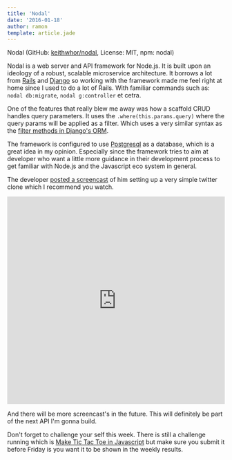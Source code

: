 ```yaml
---
title: 'Nodal'
date: '2016-01-18'
author: ramon
template: article.jade
---
```


Nodal (GitHub: [keithwhor/nodal](https://github.com/keithwhor/nodal), License: MIT, npm: nodal)

Nodal is a web server and API framework for Node.js. It is built upon an ideology of a robust, scalable microservice architecture.
It borrows a lot from [Rails](http://rubyonrails.org/) and [Django](https://www.djangoproject.com/) so working with the framework made me feel right at home since I used to do a lot of Rails.
With familiar commands such as: `nodal db:migrate`, `nodal g:controller` et cetra.

One of the features that really blew me away was how a scaffold CRUD handles query parameters.
It uses the `.where(this.params.query)` where the query params will be applied as a filter.
Which uses a very similar syntax as the [filter methods in Django's ORM](https://docs.djangoproject.com/en/1.9/topics/db/queries/#retrieving-specific-objects-with-filters).

The framework is configured to use [Postgresql](http://www.postgresql.org/) as a database, which is a great idea in my opinion.
Especially since the framework tries to aim at developer who want a little more guidance in their development process to get familiar with Node.js and the Javascript eco system in general.

The developer [posted a screencast](https://youtu.be/IxBXkFbUqtk) of him setting up a very simple twitter clone which I recommend you watch.
<iframe width="100%" height="480" src="https://www.youtube.com/embed/IxBXkFbUqtk" frameborder="0" allowfullscreen></iframe>

And there will be more screencast's in the future. This will definitely be part of the next API I'm gonna build.

Don't forget to challenge your self this week. There is still a challenge running which is [Make Tic Tac Toe in Javascript](http://daily-javascript.com/challenges/tic-tac-toe/) but make sure you submit it before Friday is you want it to be shown in the weekly results.
